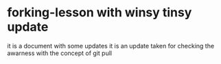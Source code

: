 # forking-lesson with winsy tinsy update
it is a document with some updates
it is an update taken for checking the awarness with the concept of git pull
